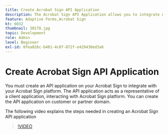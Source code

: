 ```yaml
---
title: Create Acrobat Sign API Application
description: The Acrobat Sign API Application allows you to integrate AEM Forms with Acrobat Sign
feature: Adaptive Forms,Acrobat Sign
kt: 6032
thumbnail: 38178.jpg
topic: Development
role: Admin
level: Beginner
exl-id: 0fea826c-b481-4c8f-872f-e429430ed3a6
---
```

# Create Acrobat Sign API Application

You must create an API application on your Acrobat Sign to integrate with your Acrobat Sign platform. The API application acts as a representative of a client application, interacting with Acrobat Sign platform. You can create the API application on customer or partner domain. 

The following video explains the steps needed in creating an Acrobat Sign API application

>[!VIDEO](https://video.tv.adobe.com/v/38178?quality=12&learn=on)
